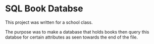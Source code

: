 # SQL Book Databse

This project was written for a school class.

The purpose was to make a database that holds books then query this databse for certain attributes as seen towards the end of the file. 
